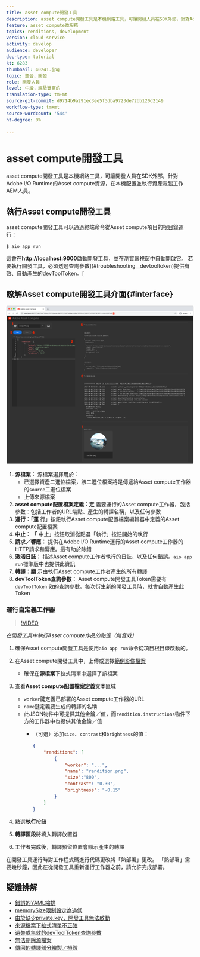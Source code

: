 ```yaml
---
title: asset compute開發工具
description: asset compute開發工具是本機網路工具，可讓開發人員在SDK外部，針對Adobe I/O Runtime的Asset compute資源，在本機配置並執行資產電腦工作AEM人員。
feature: asset compute微服務
topics: renditions, development
version: cloud-service
activity: develop
audience: developer
doc-type: tutorial
kt: 6283
thumbnail: 40241.jpg
topic: 整合、開發
role: 開發人員
level: 中級，經驗豐富的
translation-type: tm+mt
source-git-commit: d9714b9a291ec3ee5f3dba9723de72bb120d2149
workflow-type: tm+mt
source-wordcount: '544'
ht-degree: 0%

---
```



# asset compute開發工具

asset compute開發工具是本機網路工具，可讓開發人員在SDK外部，針對Adobe I/O Runtime的Asset compute資源，在本機配置並執行資產電腦工作AEM人員。

## 執行Asset compute開發工具

asset compute開發工具可以通過終端命令從Asset compute項目的根目錄運行：

```
$ aio app run
```

這會在&#x200B;__http://localhost:9000__&#x200B;啟動開發工具，並在瀏覽器視窗中自動開啟它。 若要執行開發工具，必須透過查詢參數](#troubleshooting__devtooltoken)提供有效、自動產生的devToolToken。[

## 瞭解Asset compute開發工具介面{#interface}

![asset compute開發工具](./assets/development-tool/asset-compute-dev-tool.png)

1. __源檔案：__ 源檔案選擇用於：
   + 已選擇資產二進位檔案，該二進位檔案將是傳遞給Asset compute工作器的`source`二進位檔案
   + 上傳來源檔案
1. __asset compute配置檔案定義：定__ 義要運行的Asset compute工作器，包括參數：包括工作者的URL端點、產生的轉譯名稱，以及任何參數
1. __運行：「運__ 行」按鈕執行Asset compute配置檔案編輯器中定義的Asset compute配置檔案
1. __中止： 「__ 中止」按鈕取消從點選「執行」按鈕開始的執行
1. __請求／響應：__ 提供在Adobe I/O Runtime運行的Asset compute工作器的HTTP請求和響應。這有助於除錯
1. __激活日誌：__ 描述Asset compute工作者執行的日誌，以及任何錯誤。`aio app run`標準版中也提供此資訊
1. __轉譯：顯__ 示由執行Asset compute工作者產生的所有轉譯
1. __devToolToken查詢參數：__ Asset compute開發工具Token需要有 `devToolToken` 效的查詢參數。每次衍生新的開發工具時，就會自動產生此Token

### 運行自定義工作器

>[!VIDEO](https://video.tv.adobe.com/v/40241?quality=12&learn=on)

_在開發工具中執行Asset compute作品的點進（無音效）_

1. 確保Asset compute開發工具是使用`aio app run`命令從項目根目錄啟動的。
1. 在Asset compute開發工具中，上傳或選擇[範例影像檔案](../assets/samples/sample-file.jpg)
   + 確保在&#x200B;__源檔案__&#x200B;下拉式清單中選擇了該檔案
1. 查看&#x200B;__Asset compute配置檔案定義__&#x200B;文本區域
   + `worker`鍵定義已部署的Asset compute工作器的URL
   + `name`鍵定義要生成的轉譯的名稱
   + 此JSON物件中可提供其他金鑰／值，而`rendition.instructions`物件下方的工作器中也提供其他金鑰／值
      + （可選）添加`size`、`contrast`和`brightness`的值：

         ```json
         {
             "renditions": [
                 {
                     "worker": "...",
                     "name": "rendition.png",
                     "size":"800",
                     "contrast": "0.30",
                     "brightness": "-0.15"
                 }
             ]
         }
         ```

1. 點選&#x200B;__執行__&#x200B;按鈕
1. __轉譯區段__&#x200B;將填入轉譯放置器
1. 工作者完成後，轉譯預留位置會顯示產生的轉譯

在開發工具運行時對工作程式碼進行代碼更改將「熱部署」更改。 「熱部署」需要幾秒鐘，因此在從開發工具重新運行工作器之前，請允許完成部署。

## 疑難排解

+ [錯誤的YAML縮排](../troubleshooting.md#incorrect-yaml-indentation)
+ [memorySize限制設定為過低](../troubleshooting.md#memorysize-limit-is-set-too-low)
+ [由於缺少private.key，開發工具無法啟動](../troubleshooting.md#missing-private-key)
+ [來源檔案下拉式清單不正確](../troubleshooting.md#source-files-dropdown-incorrect)
+ [遺失或無效的devToolToken查詢參數](../troubleshooting.md#missing-or-invalid-devtooltoken-query-parameter)
+ [無法刪除源檔案](../troubleshooting.md#unable-to-remove-source-files)
+ [傳回的轉譯部分繪製／損毀](../troubleshooting.md#rendition-returned-partially-drawn-or-corrupt)
